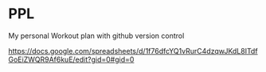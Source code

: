 # PPL
My personal Workout plan with github version control

https://docs.google.com/spreadsheets/d/1f76dfcYQ1vRurC4dzqwJKdL8ITdfGoEiZWQR9Af6kuE/edit?gid=0#gid=0
